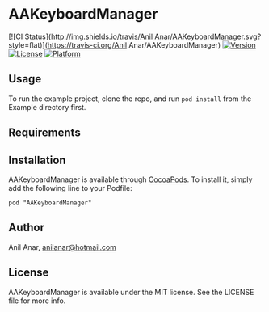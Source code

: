 # AAKeyboardManager

[![CI Status](http://img.shields.io/travis/Anil Anar/AAKeyboardManager.svg?style=flat)](https://travis-ci.org/Anil Anar/AAKeyboardManager)
[![Version](https://img.shields.io/cocoapods/v/AAKeyboardManager.svg?style=flat)](http://cocoadocs.org/docsets/AAKeyboardManager)
[![License](https://img.shields.io/cocoapods/l/AAKeyboardManager.svg?style=flat)](http://cocoadocs.org/docsets/AAKeyboardManager)
[![Platform](https://img.shields.io/cocoapods/p/AAKeyboardManager.svg?style=flat)](http://cocoadocs.org/docsets/AAKeyboardManager)

## Usage

To run the example project, clone the repo, and run `pod install` from the Example directory first.

## Requirements

## Installation

AAKeyboardManager is available through [CocoaPods](http://cocoapods.org). To install
it, simply add the following line to your Podfile:

    pod "AAKeyboardManager"

## Author

Anil Anar, anilanar@hotmail.com

## License

AAKeyboardManager is available under the MIT license. See the LICENSE file for more info.

